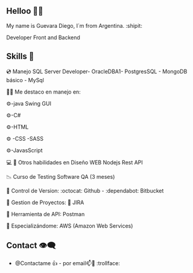 ## Helloo :wave::wave:
My name is Guevara Diego, I´m from Argentina. :shipit:

Developer Front and Backend

## Skills :speech_balloon:

:cd: Manejo SQL Server Developer- OracleDBA1- PostgresSQL - MongoDB básico - MySql 

:technologist: Me destaco en manejo en:

:gear:-java Swing GUI

:gear:-C#

:gear:-HTML

:gear: -CSS -SASS

:gear:-JavasScript 

:computer: :pushpin: Otros habilidades en Diseño WEB Nodejs Rest API

:chart_with_downwards_trend: Curso de Testing Software QA (3 meses)

:round_pushpin: Control de Version: :octocat: Github - :dependabot: Bitbucket

:round_pushpin: Gestion de Proyectos: :large_blue_diamond: JIRA

:round_pushpin: Herramienta de API: Postman

:round_pushpin: Especializándome: AWS (Amazon Web Services)

## Contact :eye_speech_bubble:
- @Contactame :+1: - por email📫:call_me_hand: :trollface:


<!---
Diebut/Diebut is a ✨ special ✨ repository because its `README.md` (this file) appears on your GitHub profile.
You can click the Preview link to take a look at your changes.
--->
